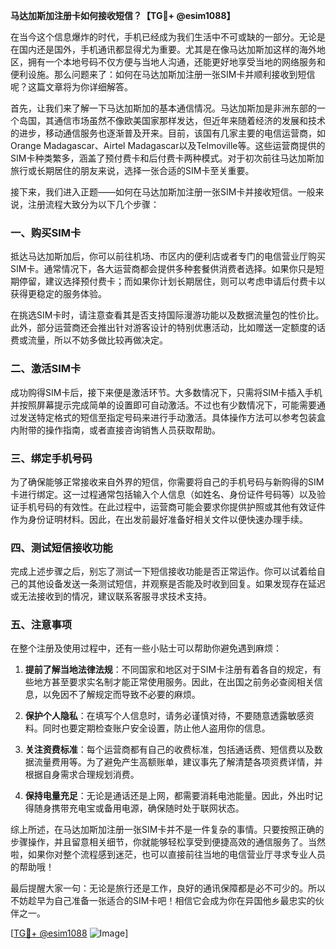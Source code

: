 **马达加斯加注册卡如何接收短信？【TG💪+ @esim1088】**

在当今这个信息爆炸的时代，手机已经成为我们生活中不可或缺的一部分。无论是在国内还是国外，手机通讯都显得尤为重要。尤其是在像马达加斯加这样的海外地区，拥有一个本地号码不仅方便与当地人沟通，还能更好地享受当地的网络服务和便利设施。那么问题来了：如何在马达加斯加注册一张SIM卡并顺利接收到短信呢？这篇文章将为你详细解答。

首先，让我们来了解一下马达加斯加的基本通信情况。马达加斯加是非洲东部的一个岛国，其通信市场虽然不像欧美国家那样发达，但近年来随着经济的发展和技术的进步，移动通信服务也逐渐普及开来。目前，该国有几家主要的电信运营商，如Orange Madagascar、Airtel Madagascar以及Telmoville等。这些运营商提供的SIM卡种类繁多，涵盖了预付费卡和后付费卡两种模式。对于初次前往马达加斯加旅行或长期居住的朋友来说，选择一张合适的SIM卡至关重要。

接下来，我们进入正题——如何在马达加斯加注册一张SIM卡并接收短信。一般来说，注册流程大致分为以下几个步骤：

### 一、购买SIM卡

抵达马达加斯加后，你可以前往机场、市区内的便利店或者专门的电信营业厅购买SIM卡。通常情况下，各大运营商都会提供多种套餐供消费者选择。如果你只是短期停留，建议选择预付费卡；而如果你计划长期居住，则可以考虑申请后付费卡以获得更稳定的服务体验。

在挑选SIM卡时，请注意查看其是否支持国际漫游功能以及数据流量包的性价比。此外，部分运营商还会推出针对游客设计的特别优惠活动，比如赠送一定额度的话费或流量，所以不妨多做比较再做决定。

### 二、激活SIM卡

成功购得SIM卡后，接下来便是激活环节。大多数情况下，只需将SIM卡插入手机并按照屏幕提示完成简单的设置即可自动激活。不过也有少数情况下，可能需要通过发送特定格式的短信至指定号码来进行手动激活。具体操作方法可以参考包装盒内附带的操作指南，或者直接咨询销售人员获取帮助。

### 三、绑定手机号码

为了确保能够正常接收来自外界的短信，你需要将自己的手机号码与新购得的SIM卡进行绑定。这一过程通常包括输入个人信息（如姓名、身份证件号码等）以及验证手机号码的有效性。在此过程中，运营商可能会要求你提供护照或其他有效证件作为身份证明材料。因此，在出发前最好准备好相关文件以便快速办理手续。

### 四、测试短信接收功能

完成上述步骤之后，别忘了测试一下短信接收功能是否正常运作。你可以试着给自己的其他设备发送一条测试短信，并观察是否能及时收到回复。如果发现存在延迟或无法接收到的情况，建议联系客服寻求技术支持。

### 五、注意事项

在整个注册及使用过程中，还有一些小贴士可以帮助你避免遇到麻烦：

1. **提前了解当地法律法规**：不同国家和地区对于SIM卡注册有着各自的规定，有些地方甚至要求实名制才能正常使用服务。因此，在出国之前务必查阅相关信息，以免因不了解规定而导致不必要的麻烦。
   
2. **保护个人隐私**：在填写个人信息时，请务必谨慎对待，不要随意透露敏感资料。同时也要定期检查账户安全设置，防止他人盗用你的信息。
    
3. **关注资费标准**：每个运营商都有自己的收费标准，包括通话费、短信费以及数据流量费用等。为了避免产生高额账单，建议事先了解清楚各项资费详情，并根据自身需求合理规划消费。

4. **保持电量充足**：无论是通话还是上网，都需要消耗电池能量。因此，外出时记得随身携带充电宝或备用电源，确保随时处于联网状态。

综上所述，在马达加斯加注册一张SIM卡并不是一件复杂的事情。只要按照正确的步骤操作，并且留意相关细节，你就能够轻松享受到便捷高效的通信服务了。当然啦，如果你对整个流程感到迷茫，也可以直接前往当地的电信营业厅寻求专业人员的帮助哦！

最后提醒大家一句：无论是旅行还是工作，良好的通讯保障都是必不可少的。所以不妨趁早为自己准备一张适合的SIM卡吧！相信它会成为你在异国他乡最忠实的伙伴之一。

[[TG💪+ @esim1088](https://t.me/s/esim1088) ![Image](https://i.postimg.cc/4NQfJmqS/Snipaste-2025-05-13-00-14-12.png)]